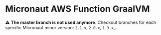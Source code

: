 # Micronaut AWS Function GraalVM

:warning: **The master branch is not used anymore**. Checkout branches for each specific Micronaut minor version: `2.1.x`, `2.0.x`, `1.3.x`,...

